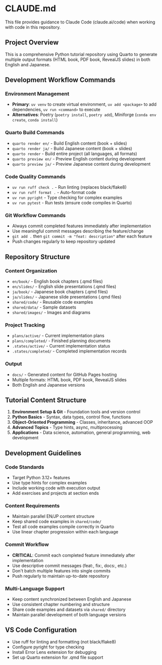 # CLAUDE.md

This file provides guidance to Claude Code (claude.ai/code) when working with code in this repository.

## Project Overview
This is a comprehensive Python tutorial repository using Quarto to generate multiple output formats (HTML book, PDF book, RevealJS slides) in both English and Japanese.

## Development Workflow Commands

### Environment Management
- **Primary**: `uv venv` to create virtual environment, `uv add <package>` to add dependencies, `uv run <command>` to execute
- **Alternatives**: Poetry (`poetry install`, `poetry add`), Miniforge (`conda env create`, `conda install`)

### Quarto Build Commands
- `quarto render en/` - Build English content (book + slides)
- `quarto render ja/` - Build Japanese content (book + slides) 
- `quarto render` - Build entire project (all languages, all formats)
- `quarto preview en/` - Preview English content during development
- `quarto preview ja/` - Preview Japanese content during development

### Code Quality Commands
- `uv run ruff check .` - Run linting (replaces black/flake8)
- `uv run ruff format .` - Auto-format code
- `uv run pyright` - Type checking for complex examples
- `uv run pytest` - Run tests (ensure code compiles in Quarto)

### Git Workflow Commands
- Always commit completed features immediately after implementation
- Use meaningful commit messages describing the feature/change
- `git add .` then `git commit -m "feat: description"` after each feature
- Push changes regularly to keep repository updated

## Repository Structure

### Content Organization
- `en/book/` - English book chapters (.qmd files)
- `en/slides/` - English slide presentations (.qmd files)
- `ja/book/` - Japanese book chapters (.qmd files)
- `ja/slides/` - Japanese slide presentations (.qmd files)
- `shared/code/` - Reusable code examples
- `shared/data/` - Sample datasets
- `shared/images/` - Images and diagrams

### Project Tracking
- `plans/active/` - Current implementation plans
- `plans/completed/` - Finished planning documents
- `.states/active/` - Current implementation status
- `.states/completed/` - Completed implementation records

### Output
- `docs/` - Generated content for GitHub Pages hosting
- Multiple formats: HTML book, PDF book, RevealJS slides
- Both English and Japanese versions

## Tutorial Content Structure
1. **Environment Setup & Git** - Foundation tools and version control
2. **Python Basics** - Syntax, data types, control flow, functions
3. **Object-Oriented Programming** - Classes, inheritance, advanced OOP
4. **Advanced Topics** - Type hints, async, multiprocessing
5. **Applications** - Data science, automation, general programming, web development

## Development Guidelines

### Code Standards
- Target Python 3.12+ features
- Use type hints for complex examples
- Include working code with execution output
- Add exercises and projects at section ends

### Content Requirements
- Maintain parallel EN/JP content structure
- Keep shared code examples in `shared/code/`
- Test all code examples compile correctly in Quarto
- Use linear chapter progression within each language

### Commit Workflow
- **CRITICAL**: Commit each completed feature immediately after implementation
- Use descriptive commit messages (feat:, fix:, docs:, etc.)
- Don't batch multiple features into single commits
- Push regularly to maintain up-to-date repository

### Multi-Language Support
- Keep content synchronized between English and Japanese
- Use consistent chapter numbering and structure
- Share code examples and datasets via `shared/` directory
- Maintain parallel development of both language versions

## VS Code Configuration
- Use ruff for linting and formatting (not black/flake8)
- Configure pyright for type checking
- Install Error Lens extension for debugging
- Set up Quarto extension for .qmd file support